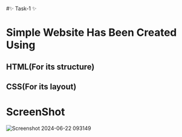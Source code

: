 #✨  Task-1 ✨

# Simple Website Has Been Created Using

## HTML(For its structure)
## CSS(For its layout)

# ScreenShot

![Screenshot 2024-06-22 093149](https://github.com/debo-220102022/Task-1/assets/171784244/0e79ffdd-d037-4fb3-9e15-5ab0249419b9)

